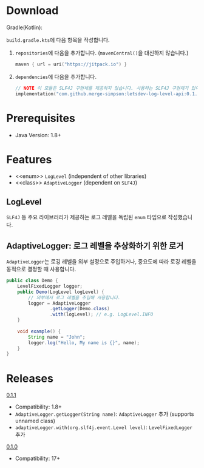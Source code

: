 # Download

Gradle(Kotlin):

`build.gradle.kts`에 다음 항목을 작성합니다.

1. `repositories`에 다음을 추가합니다. (`mavenCentral()`을 대신하지 않습니다.)
    ```kotlin
    maven { url = uri("https://jitpack.io") }
    ```

2. `dependencies`에 다음을 추가합니다.
    ```kotlin
    // NOTE 이 모듈은 SLF4J 구현체를 제공하지 않습니다. 사용하는 SLF4J 구현체가 있어야 합니다.
    implementation("com.github.merge-simpson:letsdev-log-level-api:0.1.1")
    ```

# Prerequisites

- Java Version: 1.8+

# Features

- \<\<enum\>\> `LogLevel` (independent of other libraries)
- \<\<class\>\> `AdaptiveLogger` (dependent on `SLF4J`)

## LogLevel

`SLF4J` 등 주요 라이브러리가 제공하는 로그 레벨을 독립된 `enum` 타입으로 작성했습니다.

## AdaptiveLogger: 로그 레벨을 추상화하기 위한 로거

`AdaptiveLogger`는 로깅 레벨을 외부 설정으로 주입하거나, 중요도에 따라 로깅 레벨을 동적으로 결정할 때 사용합니다.

```java
public class Demo {
    LevelFixedLogger logger;
    public Demo(LogLevel logLevel) {
        // 외부에서 로그 레벨을 주입해 사용합니다.
        logger = AdaptiveLogger
                .getLogger(Demo.class)
                .with(logLevel); // e.g. LogLevel.INFO
    }
    
    void example() {
        String name = "John";
        logger.log("Hello, My name is {}", name);
    }
}
```

# Releases

[0.1.1](https://github.com/merge-simpson/letsdev-log-level-api/releases/tag/0.1.1)
- Compatibility: 1.8+
- `AdaptiveLogger.getLogger(String name)`: `AdaptiveLogger` 추가 (supports unnamed class)
- `adaptiveLogger.with(org.slf4j.event.Level level)`: `LevelFixedLogger` 추가

[0.1.0](https://github.com/merge-simpson/letsdev-log-level-api/releases/tag/0.1.0)
- Compatibility: 17+
